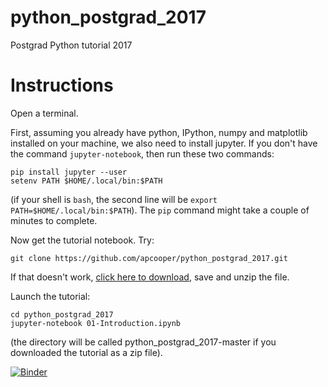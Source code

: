# python_postgrad_2017
Postgrad Python tutorial 2017

# Instructions

Open a terminal.

First, assuming you already have python, IPython, numpy and matplotlib installed on your machine, we also need to install jupyter. If you don't have the command `jupyter-notebook`, then run these two commands:
```
pip install jupyter --user
setenv PATH $HOME/.local/bin:$PATH
```

(if your shell is `bash`, the second line will be ```export PATH=$HOME/.local/bin:$PATH```).
The `pip` command might take a couple of minutes to complete.

Now get the tutorial notebook. Try:
```
git clone https://github.com/apcooper/python_postgrad_2017.git
```

If that doesn't work, [click here to download](https://github.com/apcooper/python_postgrad_2017/archive/master.zip), save and unzip the file.

Launch the tutorial:
```
cd python_postgrad_2017
jupyter-notebook 01-Introduction.ipynb
```

(the directory will be called python_postgrad_2017-master if you downloaded the tutorial as a zip file).

 [![Binder](http://mybinder.org/badge.svg)](http://mybinder.org:/repo/apcooper/python_postgrad_2017) 
